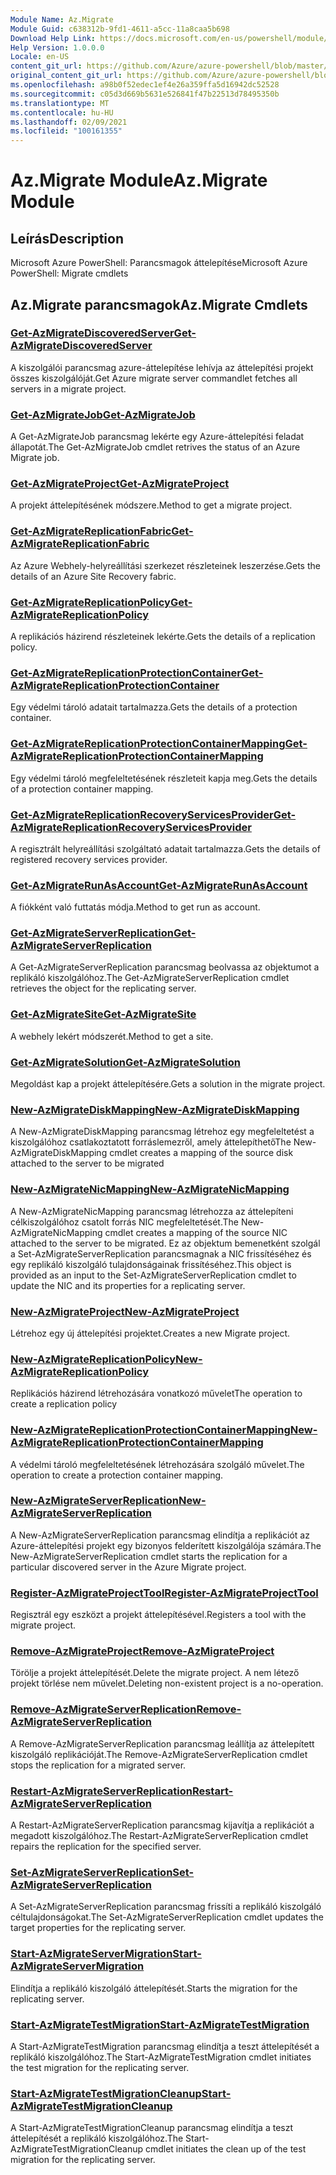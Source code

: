 ```yaml
---
Module Name: Az.Migrate
Module Guid: c638312b-9fd1-4611-a5cc-11a8caa5b698
Download Help Link: https://docs.microsoft.com/en-us/powershell/module/az.migrate
Help Version: 1.0.0.0
Locale: en-US
content_git_url: https://github.com/Azure/azure-powershell/blob/master/src/Migrate/help/Az.Migrate.md
original_content_git_url: https://github.com/Azure/azure-powershell/blob/master/src/Migrate/help/Az.Migrate.md
ms.openlocfilehash: a98b0f52edec1ef4e26a359ffa5d16942dc52528
ms.sourcegitcommit: c05d3d669b5631e526841f47b22513d78495350b
ms.translationtype: MT
ms.contentlocale: hu-HU
ms.lasthandoff: 02/09/2021
ms.locfileid: "100161355"
---
```

# <span data-ttu-id="1bcb3-101">Az.Migrate Module</span><span class="sxs-lookup"><span data-stu-id="1bcb3-101">Az.Migrate Module</span></span>
## <span data-ttu-id="1bcb3-102">Leírás</span><span class="sxs-lookup"><span data-stu-id="1bcb3-102">Description</span></span>
<span data-ttu-id="1bcb3-103">Microsoft Azure PowerShell: Parancsmagok áttelepítése</span><span class="sxs-lookup"><span data-stu-id="1bcb3-103">Microsoft Azure PowerShell: Migrate cmdlets</span></span>

## <span data-ttu-id="1bcb3-104">Az.Migrate parancsmagok</span><span class="sxs-lookup"><span data-stu-id="1bcb3-104">Az.Migrate Cmdlets</span></span>
### [<span data-ttu-id="1bcb3-105">Get-AzMigrateDiscoveredServer</span><span class="sxs-lookup"><span data-stu-id="1bcb3-105">Get-AzMigrateDiscoveredServer</span></span>](Get-AzMigrateDiscoveredServer.md)
<span data-ttu-id="1bcb3-106">A kiszolgálói parancsmag azure-áttelepítése lehívja az áttelepítési projekt összes kiszolgálóját.</span><span class="sxs-lookup"><span data-stu-id="1bcb3-106">Get Azure migrate server commandlet fetches all servers in a migrate project.</span></span>

### [<span data-ttu-id="1bcb3-107">Get-AzMigrateJob</span><span class="sxs-lookup"><span data-stu-id="1bcb3-107">Get-AzMigrateJob</span></span>](Get-AzMigrateJob.md)
<span data-ttu-id="1bcb3-108">A Get-AzMigrateJob parancsmag lekérte egy Azure-áttelepítési feladat állapotát.</span><span class="sxs-lookup"><span data-stu-id="1bcb3-108">The Get-AzMigrateJob cmdlet retrives the status of an Azure Migrate job.</span></span>

### [<span data-ttu-id="1bcb3-109">Get-AzMigrateProject</span><span class="sxs-lookup"><span data-stu-id="1bcb3-109">Get-AzMigrateProject</span></span>](Get-AzMigrateProject.md)
<span data-ttu-id="1bcb3-110">A projekt áttelepítésének módszere.</span><span class="sxs-lookup"><span data-stu-id="1bcb3-110">Method to get a migrate project.</span></span>

### [<span data-ttu-id="1bcb3-111">Get-AzMigrateReplicationFabric</span><span class="sxs-lookup"><span data-stu-id="1bcb3-111">Get-AzMigrateReplicationFabric</span></span>](Get-AzMigrateReplicationFabric.md)
<span data-ttu-id="1bcb3-112">Az Azure Webhely-helyreállítási szerkezet részleteinek leszerzése.</span><span class="sxs-lookup"><span data-stu-id="1bcb3-112">Gets the details of an Azure Site Recovery fabric.</span></span>

### [<span data-ttu-id="1bcb3-113">Get-AzMigrateReplicationPolicy</span><span class="sxs-lookup"><span data-stu-id="1bcb3-113">Get-AzMigrateReplicationPolicy</span></span>](Get-AzMigrateReplicationPolicy.md)
<span data-ttu-id="1bcb3-114">A replikációs házirend részleteinek lekérte.</span><span class="sxs-lookup"><span data-stu-id="1bcb3-114">Gets the details of a replication policy.</span></span>

### [<span data-ttu-id="1bcb3-115">Get-AzMigrateReplicationProtectionContainer</span><span class="sxs-lookup"><span data-stu-id="1bcb3-115">Get-AzMigrateReplicationProtectionContainer</span></span>](Get-AzMigrateReplicationProtectionContainer.md)
<span data-ttu-id="1bcb3-116">Egy védelmi tároló adatait tartalmazza.</span><span class="sxs-lookup"><span data-stu-id="1bcb3-116">Gets the details of a protection container.</span></span>

### [<span data-ttu-id="1bcb3-117">Get-AzMigrateReplicationProtectionContainerMapping</span><span class="sxs-lookup"><span data-stu-id="1bcb3-117">Get-AzMigrateReplicationProtectionContainerMapping</span></span>](Get-AzMigrateReplicationProtectionContainerMapping.md)
<span data-ttu-id="1bcb3-118">Egy védelmi tároló megfeleltetésének részleteit kapja meg.</span><span class="sxs-lookup"><span data-stu-id="1bcb3-118">Gets the details of a protection container mapping.</span></span>

### [<span data-ttu-id="1bcb3-119">Get-AzMigrateReplicationRecoveryServicesProvider</span><span class="sxs-lookup"><span data-stu-id="1bcb3-119">Get-AzMigrateReplicationRecoveryServicesProvider</span></span>](Get-AzMigrateReplicationRecoveryServicesProvider.md)
<span data-ttu-id="1bcb3-120">A regisztrált helyreállítási szolgáltató adatait tartalmazza.</span><span class="sxs-lookup"><span data-stu-id="1bcb3-120">Gets the details of registered recovery services provider.</span></span>

### [<span data-ttu-id="1bcb3-121">Get-AzMigrateRunAsAccount</span><span class="sxs-lookup"><span data-stu-id="1bcb3-121">Get-AzMigrateRunAsAccount</span></span>](Get-AzMigrateRunAsAccount.md)
<span data-ttu-id="1bcb3-122">A fiókként való futtatás módja.</span><span class="sxs-lookup"><span data-stu-id="1bcb3-122">Method to get run as account.</span></span>

### [<span data-ttu-id="1bcb3-123">Get-AzMigrateServerReplication</span><span class="sxs-lookup"><span data-stu-id="1bcb3-123">Get-AzMigrateServerReplication</span></span>](Get-AzMigrateServerReplication.md)
<span data-ttu-id="1bcb3-124">A Get-AzMigrateServerReplication parancsmag beolvassa az objektumot a replikáló kiszolgálóhoz.</span><span class="sxs-lookup"><span data-stu-id="1bcb3-124">The Get-AzMigrateServerReplication cmdlet retrieves the object for the replicating server.</span></span>

### [<span data-ttu-id="1bcb3-125">Get-AzMigrateSite</span><span class="sxs-lookup"><span data-stu-id="1bcb3-125">Get-AzMigrateSite</span></span>](Get-AzMigrateSite.md)
<span data-ttu-id="1bcb3-126">A webhely lekért módszerét.</span><span class="sxs-lookup"><span data-stu-id="1bcb3-126">Method to get a site.</span></span>

### [<span data-ttu-id="1bcb3-127">Get-AzMigrateSolution</span><span class="sxs-lookup"><span data-stu-id="1bcb3-127">Get-AzMigrateSolution</span></span>](Get-AzMigrateSolution.md)
<span data-ttu-id="1bcb3-128">Megoldást kap a projekt áttelepítésére.</span><span class="sxs-lookup"><span data-stu-id="1bcb3-128">Gets a solution in the migrate project.</span></span>

### [<span data-ttu-id="1bcb3-129">New-AzMigrateDiskMapping</span><span class="sxs-lookup"><span data-stu-id="1bcb3-129">New-AzMigrateDiskMapping</span></span>](New-AzMigrateDiskMapping.md)
<span data-ttu-id="1bcb3-130">A New-AzMigrateDiskMapping parancsmag létrehoz egy megfeleltetést a kiszolgálóhoz csatlakoztatott forráslemezről, amely áttelepíthető</span><span class="sxs-lookup"><span data-stu-id="1bcb3-130">The New-AzMigrateDiskMapping cmdlet creates a mapping of the source disk attached to the server to be migrated</span></span>

### [<span data-ttu-id="1bcb3-131">New-AzMigrateNicMapping</span><span class="sxs-lookup"><span data-stu-id="1bcb3-131">New-AzMigrateNicMapping</span></span>](New-AzMigrateNicMapping.md)
<span data-ttu-id="1bcb3-132">A New-AzMigrateNicMapping parancsmag létrehozza az áttelepíteni célkiszolgálóhoz csatolt forrás NIC megfeleltetését.</span><span class="sxs-lookup"><span data-stu-id="1bcb3-132">The New-AzMigrateNicMapping cmdlet creates a mapping of the source NIC attached to the server to be migrated.</span></span>
<span data-ttu-id="1bcb3-133">Ez az objektum bemenetként szolgál a Set-AzMigrateServerReplication parancsmagnak a NIC frissítéséhez és egy replikáló kiszolgáló tulajdonságainak frissítéséhez.</span><span class="sxs-lookup"><span data-stu-id="1bcb3-133">This object is provided as an input to the Set-AzMigrateServerReplication cmdlet to update the NIC and its properties for a replicating server.</span></span>

### [<span data-ttu-id="1bcb3-134">New-AzMigrateProject</span><span class="sxs-lookup"><span data-stu-id="1bcb3-134">New-AzMigrateProject</span></span>](New-AzMigrateProject.md)
<span data-ttu-id="1bcb3-135">Létrehoz egy új áttelepítési projektet.</span><span class="sxs-lookup"><span data-stu-id="1bcb3-135">Creates a new Migrate project.</span></span>

### [<span data-ttu-id="1bcb3-136">New-AzMigrateReplicationPolicy</span><span class="sxs-lookup"><span data-stu-id="1bcb3-136">New-AzMigrateReplicationPolicy</span></span>](New-AzMigrateReplicationPolicy.md)
<span data-ttu-id="1bcb3-137">Replikációs házirend létrehozására vonatkozó művelet</span><span class="sxs-lookup"><span data-stu-id="1bcb3-137">The operation to create a replication policy</span></span>

### [<span data-ttu-id="1bcb3-138">New-AzMigrateReplicationProtectionContainerMapping</span><span class="sxs-lookup"><span data-stu-id="1bcb3-138">New-AzMigrateReplicationProtectionContainerMapping</span></span>](New-AzMigrateReplicationProtectionContainerMapping.md)
<span data-ttu-id="1bcb3-139">A védelmi tároló megfeleltetésének létrehozására szolgáló művelet.</span><span class="sxs-lookup"><span data-stu-id="1bcb3-139">The operation to create a protection container mapping.</span></span>

### [<span data-ttu-id="1bcb3-140">New-AzMigrateServerReplication</span><span class="sxs-lookup"><span data-stu-id="1bcb3-140">New-AzMigrateServerReplication</span></span>](New-AzMigrateServerReplication.md)
<span data-ttu-id="1bcb3-141">A New-AzMigrateServerReplication parancsmag elindítja a replikációt az Azure-áttelepítési projekt egy bizonyos felderített kiszolgálója számára.</span><span class="sxs-lookup"><span data-stu-id="1bcb3-141">The New-AzMigrateServerReplication cmdlet starts the replication for a particular discovered server in the Azure Migrate project.</span></span>

### [<span data-ttu-id="1bcb3-142">Register-AzMigrateProjectTool</span><span class="sxs-lookup"><span data-stu-id="1bcb3-142">Register-AzMigrateProjectTool</span></span>](Register-AzMigrateProjectTool.md)
<span data-ttu-id="1bcb3-143">Regisztrál egy eszközt a projekt áttelepítésével.</span><span class="sxs-lookup"><span data-stu-id="1bcb3-143">Registers a tool with the migrate project.</span></span>

### [<span data-ttu-id="1bcb3-144">Remove-AzMigrateProject</span><span class="sxs-lookup"><span data-stu-id="1bcb3-144">Remove-AzMigrateProject</span></span>](Remove-AzMigrateProject.md)
<span data-ttu-id="1bcb3-145">Törölje a projekt áttelepítését.</span><span class="sxs-lookup"><span data-stu-id="1bcb3-145">Delete the migrate project.</span></span>
<span data-ttu-id="1bcb3-146">A nem létező projekt törlése nem művelet.</span><span class="sxs-lookup"><span data-stu-id="1bcb3-146">Deleting non-existent project is a no-operation.</span></span>

### [<span data-ttu-id="1bcb3-147">Remove-AzMigrateServerReplication</span><span class="sxs-lookup"><span data-stu-id="1bcb3-147">Remove-AzMigrateServerReplication</span></span>](Remove-AzMigrateServerReplication.md)
<span data-ttu-id="1bcb3-148">A Remove-AzMigrateServerReplication parancsmag leállítja az áttelepített kiszolgáló replikációját.</span><span class="sxs-lookup"><span data-stu-id="1bcb3-148">The Remove-AzMigrateServerReplication cmdlet stops the replication for a migrated server.</span></span>

### [<span data-ttu-id="1bcb3-149">Restart-AzMigrateServerReplication</span><span class="sxs-lookup"><span data-stu-id="1bcb3-149">Restart-AzMigrateServerReplication</span></span>](Restart-AzMigrateServerReplication.md)
<span data-ttu-id="1bcb3-150">A Restart-AzMigrateServerReplication parancsmag kijavítja a replikációt a megadott kiszolgálóhoz.</span><span class="sxs-lookup"><span data-stu-id="1bcb3-150">The Restart-AzMigrateServerReplication cmdlet repairs the replication for the specified server.</span></span>

### [<span data-ttu-id="1bcb3-151">Set-AzMigrateServerReplication</span><span class="sxs-lookup"><span data-stu-id="1bcb3-151">Set-AzMigrateServerReplication</span></span>](Set-AzMigrateServerReplication.md)
<span data-ttu-id="1bcb3-152">A Set-AzMigrateServerReplication parancsmag frissíti a replikáló kiszolgáló céltulajdonságokat.</span><span class="sxs-lookup"><span data-stu-id="1bcb3-152">The Set-AzMigrateServerReplication cmdlet updates the target properties for the replicating server.</span></span>

### [<span data-ttu-id="1bcb3-153">Start-AzMigrateServerMigration</span><span class="sxs-lookup"><span data-stu-id="1bcb3-153">Start-AzMigrateServerMigration</span></span>](Start-AzMigrateServerMigration.md)
<span data-ttu-id="1bcb3-154">Elindítja a replikáló kiszolgáló áttelepítését.</span><span class="sxs-lookup"><span data-stu-id="1bcb3-154">Starts the migration for the replicating server.</span></span>

### [<span data-ttu-id="1bcb3-155">Start-AzMigrateTestMigration</span><span class="sxs-lookup"><span data-stu-id="1bcb3-155">Start-AzMigrateTestMigration</span></span>](Start-AzMigrateTestMigration.md)
<span data-ttu-id="1bcb3-156">A Start-AzMigrateTestMigration parancsmag elindítja a teszt áttelepítését a replikáló kiszolgálóhoz.</span><span class="sxs-lookup"><span data-stu-id="1bcb3-156">The Start-AzMigrateTestMigration cmdlet initiates the test migration for the replicating server.</span></span>

### [<span data-ttu-id="1bcb3-157">Start-AzMigrateTestMigrationCleanup</span><span class="sxs-lookup"><span data-stu-id="1bcb3-157">Start-AzMigrateTestMigrationCleanup</span></span>](Start-AzMigrateTestMigrationCleanup.md)
<span data-ttu-id="1bcb3-158">A Start-AzMigrateTestMigrationCleanup parancsmag elindítja a teszt áttelepítését a replikáló kiszolgálóhoz.</span><span class="sxs-lookup"><span data-stu-id="1bcb3-158">The Start-AzMigrateTestMigrationCleanup cmdlet initiates the clean up of the test migration for the replicating server.</span></span>

